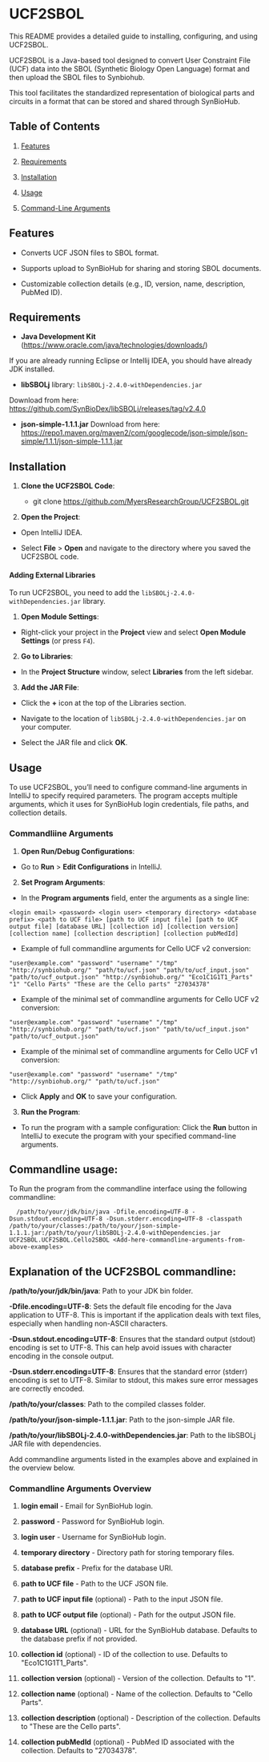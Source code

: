 # UCF2SBOL

This README provides a detailed guide to installing, configuring, and using UCF2SBOL.

UCF2SBOL is a Java-based tool designed to convert User Constraint File (UCF) data into the SBOL (Synthetic Biology Open Language) format and then upload the SBOL files to Synbiohub.

This tool facilitates the standardized representation of biological parts and circuits in a format that can be stored and shared through SynBioHub.

## Table of Contents

1. [Features](#features)

2. [Requirements](#requirements)

3. [Installation](#installation)

4. [Usage](#usage)

5. [Command-Line Arguments](#command-line-arguments)

## Features

- Converts UCF JSON files to SBOL format.

- Supports upload to SynBioHub for sharing and storing SBOL documents.

- Customizable collection details (e.g., ID, version, name, description, PubMed ID).

## Requirements

- **Java Development Kit** (https://www.oracle.com/java/technologies/downloads/)

If you are already running Eclipse or Intellij IDEA, you should have already JDK installed.

- **libSBOLj** library: `libSBOLj-2.4.0-withDependencies.jar`

Download from here: https://github.com/SynBioDex/libSBOLj/releases/tag/v2.4.0

- **json-simple-1.1.1.jar**
Download from here: https://repo1.maven.org/maven2/com/googlecode/json-simple/json-simple/1.1.1/json-simple-1.1.1.jar

## Installation

1. **Clone the UCF2SBOL Code**:
   
   - git clone https://github.com/MyersResearchGroup/UCF2SBOL.git

2. **Open the Project**:
- Open IntelliJ IDEA.

- Select **File** > **Open** and navigate to the directory where you saved the UCF2SBOL code.

#### Adding External Libraries

To run UCF2SBOL, you need to add the `libSBOLj-2.4.0-withDependencies.jar` library.

1. **Open Module Settings**:
- Right-click your project in the **Project** view and select **Open Module Settings** (or press `F4`).
2. **Go to Libraries**:
- In the **Project Structure** window, select **Libraries** from the left sidebar.
3. **Add the JAR File**:
- Click the **+** icon at the top of the Libraries section.

- Navigate to the location of `libSBOLj-2.4.0-withDependencies.jar` on your computer.

- Select the JAR file and click **OK**.

## Usage

To use UCF2SBOL, you’ll need to configure command-line arguments in IntelliJ to specify required parameters. The program accepts multiple arguments, which it uses for SynBioHub login credentials, file paths, and collection details.

### Commandliine Arguments

1. **Open Run/Debug Configurations**:
- Go to **Run** > **Edit Configurations** in IntelliJ.
2. **Set Program Arguments**:
- In the **Program arguments** field, enter the arguments as a single line:

```plaintext
<login email> <password> <login user> <temporary directory> <database prefix> <path to UCF file> [path to UCF input file] [path to UCF output file] [database URL] [collection id] [collection version] [collection name] [collection description] [collection pubMedId]
```

- Example of full commandline arguments for Cello UCF v2 conversion:

```plaintext
"user@example.com" "password" "username" "/tmp" "http://synbiohub.org/" "path/to/ucf.json" "path/to/ucf_input.json" "path/to/ucf_output.json" "http://synbiohub.org/" "Eco1C1G1T1_Parts" "1" "Cello Parts" "These are the Cello parts" "27034378"
```

- Example of the minimal set of commandline arguments for Cello UCF v2 conversion:

```plaintext
"user@example.com" "password" "username" "/tmp" "http://synbiohub.org/" "path/to/ucf.json" "path/to/ucf_input.json" "path/to/ucf_output.json"
```

- Example of the minimal set of commandline arguments for Cello UCF v1 conversion:

```plaintext
"user@example.com" "password" "username" "/tmp" "http://synbiohub.org/" "path/to/ucf.json"
```

- Click **Apply** and **OK** to save your configuration.
3. **Run the Program**:
- To run the program with a sample configuration: Click the **Run** button in IntelliJ to execute the program with your specified command-line arguments.

## Commandline usage:
To Run the program from the commandline interface using the following commandline:

```plaintext
  /path/to/your/jdk/bin/java -Dfile.encoding=UTF-8 -Dsun.stdout.encoding=UTF-8 -Dsun.stderr.encoding=UTF-8 -classpath /path/to/your/classes:/path/to/your/json-simple-1.1.1.jar:/path/to/your/libSBOLj-2.4.0-withDependencies.jar UCF2SBOL.UCF2SBOL.Cello2SBOL <Add-here-commandline-arguments-from-above-examples>
```

## Explanation of the UCF2SBOL commandline:
 **/path/to/your/jdk/bin/java**: Path to your JDK bin folder.   
 
 **-Dfile.encoding=UTF-8**: Sets the default file encoding for the Java application to UTF-8. This is important if the application deals with text files, especially when handling non-ASCII characters.  
 
 **-Dsun.stdout.encoding=UTF-8**: Ensures that the standard output (stdout) encoding is set to UTF-8. This can help avoid issues with character encoding in the console output.  
 
 **-Dsun.stderr.encoding=UTF-8**: Ensures that the standard error (stderr) encoding is set to UTF-8. Similar to stdout, this makes sure error messages are correctly encoded.  
 
 **/path/to/your/classes**:  Path to the compiled classes folder.  
 
 **/path/to/your/json-simple-1.1.1.jar**: Path to the json-simple JAR file.  
 
 **/path/to/your/libSBOLj-2.4.0-withDependencies.jar**: Path to the libSBOLj JAR file with dependencies.   
 
 Add commandline arguments listed in the examples above and explained in the overview below.  

  
### Commandline Arguments Overview

1. **login email** - Email for SynBioHub login.

2. **password** - Password for SynBioHub login.

3. **login user** - Username for SynBioHub login.

4. **temporary directory** - Directory path for storing temporary files.

5. **database prefix** - Prefix for the database URI.

6. **path to UCF file** - Path to the UCF JSON file.

7. **path to UCF input file** (optional) - Path to the input JSON file.

8. **path to UCF output file** (optional) - Path for the output JSON file.

9. **database URL** (optional) - URL for the SynBioHub database. Defaults to the database prefix if not provided.

10. **collection id** (optional) - ID of the collection to use. Defaults to "Eco1C1G1T1_Parts".

11. **collection version** (optional) - Version of the collection. Defaults to "1".

12. **collection name** (optional) - Name of the collection. Defaults to "Cello Parts".

13. **collection description** (optional) - Description of the collection. Defaults to "These are the Cello parts".

14. **collection pubMedId** (optional) - PubMed ID associated with the collection. Defaults to "27034378".
